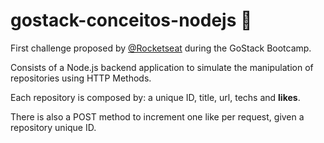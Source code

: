 # gostack-conceitos-nodejs  :rocket:

First challenge proposed by <a href="https://github.com/rocketseat-education/bootcamp-gostack-desafios/find/master">@Rocketseat</a> during the GoStack Bootcamp.

Consists of a Node.js backend application to simulate the manipulation of repositories using HTTP Methods.

Each repository is composed by: a unique ID, title, url, techs and <b>likes</b>.

There is also a POST method to increment one like per request, given a repository unique ID.
